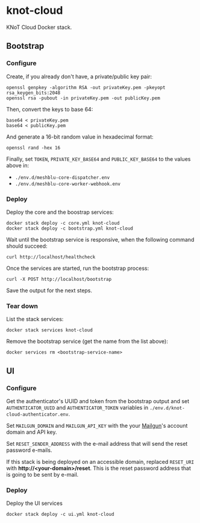 # knot-cloud

KNoT Cloud Docker stack.

## Bootstrap

### Configure

Create, if you already don't have, a private/public key pair:

```
openssl genpkey -algorithm RSA -out privateKey.pem -pkeyopt rsa_keygen_bits:2048
openssl rsa -pubout -in privateKey.pem -out publicKey.pem
```

Then, convert the keys to base 64:

```
base64 < privateKey.pem
base64 < publicKey.pem
```

And generate a 16-bit random value in hexadecimal format:

```
openssl rand -hex 16
```

Finally, set `TOKEN`, `PRIVATE_KEY_BASE64` and `PUBLIC_KEY_BASE64` to the values above in:
- `./env.d/meshblu-core-dispatcher.env`
- `./env.d/meshblu-core-worker-webhook.env`

### Deploy

Deploy the core and the boostrap services:

```
docker stack deploy -c core.yml knot-cloud
docker stack deploy -c bootstrap.yml knot-cloud
```

Wait until the bootstrap service is responsive, when the following command should succeed:

```
curl http://localhost/healthcheck
```

Once the services are started, run the bootstrap process:

```
curl -X POST http://localhost/bootstrap
```

Save the output for the next steps.

### Tear down

List the stack services:

```
docker stack services knot-cloud
```

Remove the bootstrap service (get the name from the list above):

```
docker services rm <bootstrap-service-name>
```

## UI

### Configure

Get the authenticator's UUID and token from the bootstrap output and set `AUTHENTICATOR_UUID` and `AUTHENTICATOR_TOKEN` variables in `./env.d/knot-cloud-authenticator.env`.

Set `MAILGUN_DOMAIN` and `MAILGUN_API_KEY` with the your [Mailgun](https://mailgun.com)'s account domain and API key.

Set `RESET_SENDER_ADDRESS` with the e-mail address that will send the reset password e-mails.

If this stack is being deployed on an accessible domain, replaced `RESET_URI` with **http://&lt;your-domain&gt;/reset**. This is the reset password address that is going to be sent by e-mail.

### Deploy

Deploy the UI services

```
docker stack deploy -c ui.yml knot-cloud
```

